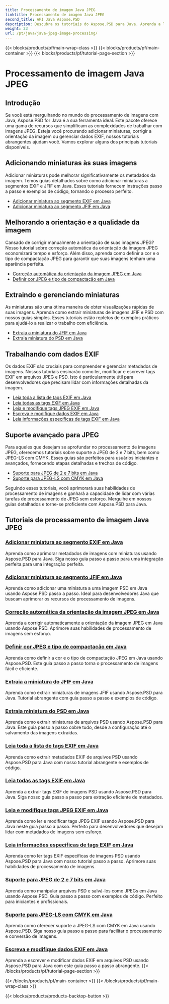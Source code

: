 ```yaml
---
title: Processamento de imagem Java JPEG
linktitle: Processamento de imagem Java JPEG
second_title: API Java Aspose.PSD
description: Descubra os tutoriais do Aspose.PSD para Java. Aprenda a lidar com processamento EXIF, JFIF, JPEG e muito mais com guias passo a passo e exemplos de código.
weight: 23
url: /pt/java/java-jpeg-image-processing/
---
```


{{< blocks/products/pf/main-wrap-class >}}
{{< blocks/products/pf/main-container >}}
{{< blocks/products/pf/tutorial-page-section >}}

# Processamento de imagem Java JPEG


## Introdução

Se você está mergulhando no mundo do processamento de imagens com Java, Aspose.PSD for Java é a sua ferramenta ideal. Este pacote oferece uma gama de recursos que simplificam as complexidades de trabalhar com imagens JPEG. Esteja você procurando adicionar miniaturas, corrigir a orientação da imagem ou gerenciar dados EXIF, nossos tutoriais abrangentes ajudam você. Vamos explorar alguns dos principais tutoriais disponíveis.

## Adicionando miniaturas às suas imagens

Adicionar miniaturas pode melhorar significativamente os metadados da imagem. Temos guias detalhados sobre como adicionar miniaturas a segmentos EXIF e JFIF em Java. Esses tutoriais fornecem instruções passo a passo e exemplos de código, tornando o processo perfeito.

- [Adicionar miniatura ao segmento EXIF em Java](./add-thumbnail-to-exif-segment-java/)
- [Adicionar miniatura ao segmento JFIF em Java](./add-thumbnail-to-jfif-segment-java/)

## Melhorando a orientação e a qualidade da imagem

Cansado de corrigir manualmente a orientação de suas imagens JPEG? Nosso tutorial sobre correção automática da orientação da imagem JPEG economizará tempo e esforço. Além disso, aprenda como definir a cor e o tipo de compactação JPEG para garantir que suas imagens tenham uma aparência perfeita.

- [Correção automática da orientação da imagem JPEG em Java](./auto-correct-jpeg-image-orientation-java/)
- [Definir cor JPEG e tipo de compactação em Java](./set-jpeg-color-compression-type-java/)

## Extraindo e gerenciando miniaturas

As miniaturas são uma ótima maneira de obter visualizações rápidas de suas imagens. Aprenda como extrair miniaturas de imagens JFIF e PSD com nossos guias simples. Esses tutoriais estão repletos de exemplos práticos para ajudá-lo a realizar o trabalho com eficiência.

- [Extraia a miniatura do JFIF em Java](./extract-thumbnail-from-jfif-java/)
- [Extraia miniatura do PSD em Java](./extract-thumbnail-from-psd-java/)

## Trabalhando com dados EXIF

Os dados EXIF são cruciais para compreender e gerenciar metadados de imagens. Nossos tutoriais ensinarão como ler, modificar e escrever tags EXIF em arquivos JPEG e PSD. Isto é particularmente útil para desenvolvedores que precisam lidar com informações detalhadas da imagem.

- [Leia toda a lista de tags EXIF em Java](./read-all-exif-tag-list-java/)
- [Leia todas as tags EXIF em Java](./read-all-exif-tags-java/)
- [Leia e modifique tags JPEG EXIF em Java](./read-modify-jpeg-exif-tags-java/)
- [Escreva e modifique dados EXIF em Java](./write-modify-exif-data-java/)
- [Leia informações específicas de tags EXIF em Java](./read-specific-exif-tags-info-java/)

## Suporte avançado para JPEG

Para aqueles que desejam se aprofundar no processamento de imagens JPEG, oferecemos tutoriais sobre suporte a JPEG de 2 e 7 bits, bem como JPEG-LS com CMYK. Esses guias são perfeitos para usuários iniciantes e avançados, fornecendo etapas detalhadas e trechos de código.

- [Suporte para JPEG de 2 e 7 bits em Java](./support-2-7-bits-jpeg-java/)
- [Suporte para JPEG-LS com CMYK em Java](./support-jpeg-ls-cmyk-java/)

Seguindo esses tutoriais, você aprimorará suas habilidades de processamento de imagens e ganhará a capacidade de lidar com várias tarefas de processamento de JPEG sem esforço. Mergulhe em nossos guias detalhados e torne-se proficiente com Aspose.PSD para Java.
## Tutoriais de processamento de imagem Java JPEG
### [Adicionar miniatura ao segmento EXIF em Java](./add-thumbnail-to-exif-segment-java/)
Aprenda como aprimorar metadados de imagens com miniaturas usando Aspose.PSD para Java. Siga nosso guia passo a passo para uma integração perfeita.para uma integração perfeita.
### [Adicionar miniatura ao segmento JFIF em Java](./add-thumbnail-to-jfif-segment-java/)
Aprenda como adicionar uma miniatura a uma imagem PSD em Java usando Aspose.PSD passo a passo. Ideal para desenvolvedores Java que buscam aprimorar os recursos de processamento de imagens.
### [Correção automática da orientação da imagem JPEG em Java](./auto-correct-jpeg-image-orientation-java/)
Aprenda a corrigir automaticamente a orientação da imagem JPEG em Java usando Aspose.PSD. Aprimore suas habilidades de processamento de imagens sem esforço.
### [Definir cor JPEG e tipo de compactação em Java](./set-jpeg-color-compression-type-java/)
Aprenda como definir a cor e o tipo de compactação JPEG em Java usando Aspose.PSD. Este guia passo a passo torna o processamento de imagens fácil e eficiente.
### [Extraia a miniatura do JFIF em Java](./extract-thumbnail-from-jfif-java/)
Aprenda como extrair miniaturas de imagens JFIF usando Aspose.PSD para Java. Tutorial abrangente com guia passo a passo e exemplos de código.
### [Extraia miniatura do PSD em Java](./extract-thumbnail-from-psd-java/)
Aprenda como extrair miniaturas de arquivos PSD usando Aspose.PSD para Java. Este guia passo a passo cobre tudo, desde a configuração até o salvamento das imagens extraídas.
### [Leia toda a lista de tags EXIF em Java](./read-all-exif-tag-list-java/)
Aprenda como extrair metadados EXIF de arquivos PSD usando Aspose.PSD para Java com nosso tutorial abrangente e exemplos de código.
### [Leia todas as tags EXIF em Java](./read-all-exif-tags-java/)
Aprenda a extrair tags EXIF de imagens PSD usando Aspose.PSD para Java. Siga nosso guia passo a passo para extração eficiente de metadados.
### [Leia e modifique tags JPEG EXIF em Java](./read-modify-jpeg-exif-tags-java/)
Aprenda como ler e modificar tags JPEG EXIF usando Aspose.PSD para Java neste guia passo a passo. Perfeito para desenvolvedores que desejam lidar com metadados de imagens sem esforço.
### [Leia informações específicas de tags EXIF em Java](./read-specific-exif-tags-info-java/)
Aprenda como ler tags EXIF específicas de imagens PSD usando Aspose.PSD para Java com nosso tutorial passo a passo. Aprimore suas habilidades de processamento de imagens.
### [Suporte para JPEG de 2 e 7 bits em Java](./support-2-7-bits-jpeg-java/)
Aprenda como manipular arquivos PSD e salvá-los como JPEGs em Java usando Aspose.PSD. Guia passo a passo com exemplos de código. Perfeito para iniciantes e profissionais.
### [Suporte para JPEG-LS com CMYK em Java](./support-jpeg-ls-cmyk-java/)
Aprenda como oferecer suporte a JPEG-LS com CMYK em Java usando Aspose.PSD. Siga nosso guia passo a passo para facilitar o processamento e conversão de imagens.
### [Escreva e modifique dados EXIF em Java](./write-modify-exif-data-java/)
Aprenda a escrever e modificar dados EXIF em arquivos PSD usando Aspose.PSD para Java com este guia passo a passo abrangente.
{{< /blocks/products/pf/tutorial-page-section >}}

{{< /blocks/products/pf/main-container >}}
{{< /blocks/products/pf/main-wrap-class >}}

{{< blocks/products/products-backtop-button >}}
